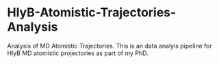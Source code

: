 # HlyB-Atomistic-Trajectories-Analysis
Analysis of MD Atomistic Trajectories.
This is an data analyis pipeline for HlyB MD atomistic projectories as part of my PhD.
